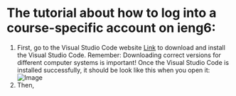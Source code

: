 # The tutorial about how to log into a course-specific account on ieng6:
1. First, go to the Visual Studio Code website [Link](https://code.visualstudio.com/) to download and install the Visual Studio Code. Remember: Downloading correct versions for different computer systems is important!
Once the Visual Studio Code is installed successfully, it should be look like this when you open it:
![Image](http://url/a.png)
2. Then, 
